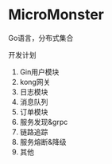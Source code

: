 # MicroMonster
Go语言，分布式集合

开发计划
1. Gin用户模块
2. kong网关
3. 日志模块
4. 消息队列
5. 订单模块
6. 服务发现&grpc
7. 链路追踪
8. 服务熔断&降级
9. 其他
